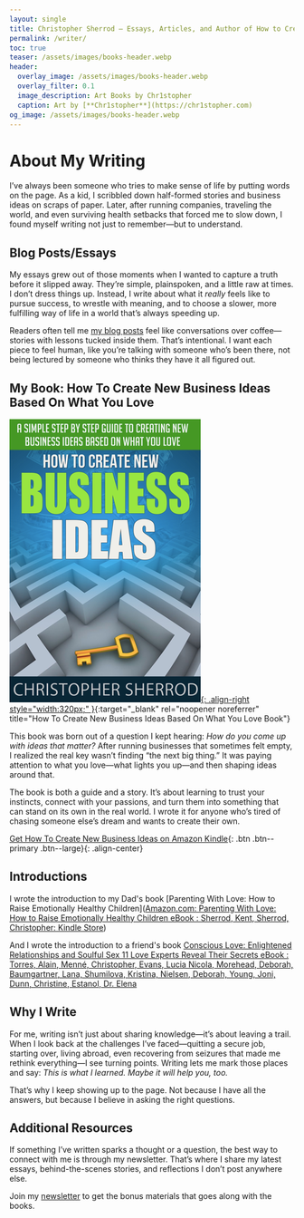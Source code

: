 ```yaml
---
layout: single
title: Christopher Sherrod – Essays, Articles, and Author of How to Create New Business Ideas Based on What You Love
permalink: /writer/
toc: true
teaser: /assets/images/books-header.webp
header:
  overlay_image: /assets/images/books-header.webp
  overlay_filter: 0.1
  image_description: Art Books by Chr1stopher
  caption: Art by [**Chr1stopher**](https://chr1stopher.com)
og_image: /assets/images/books-header.webp
---
```

# About My Writing

I’ve always been someone who tries to make sense of life by putting words on the page. As a kid, I scribbled down half-formed stories and business ideas on scraps of paper. Later, after running companies, traveling the world, and even surviving health setbacks that forced me to slow down, I found myself writing not just to remember—but to understand.
## Blog Posts/Essays

My essays grew out of those moments when I wanted to capture a truth before it slipped away. They’re simple, plainspoken, and a little raw at times. I don’t dress things up. Instead, I write about what it _really_ feels like to pursue success, to wrestle with meaning, and to choose a slower, more fulfilling way of life in a world that’s always speeding up.

Readers often tell me [my blog posts](https://christophersherrod.com/blog/) feel like conversations over coffee—stories with lessons tucked inside them. That’s intentional. I want each piece to feel human, like you’re talking with someone who’s been there, not being lectured by someone who thinks they have it all figured out.

## My Book: How To Create New Business Ideas Based On What You Love

[![How To Create New Business Ideas Based On What You Love Book](/assets/images/books/How-To-Create-New-Business-Ideas.webp){: .align-right style="width:320px;" }](https://amzn.to/3oZlRrW){:target="_blank" rel="noopener noreferrer" title="How To Create New Business Ideas Based On What You Love Book"}

This book was born out of a question I kept hearing: _How do you come up with ideas that matter?_ After running businesses that sometimes felt empty, I realized the real key wasn’t finding “the next big thing.” It was paying attention to what you love—what lights you up—and then shaping ideas around that.

The book is both a guide and a story. It’s about learning to trust your instincts, connect with your passions, and turn them into something that can stand on its own in the real world. I wrote it for anyone who’s tired of chasing someone else’s dream and wants to create their own.

[Get How To Create New Business Ideas on Amazon Kindle](https://amzn.to/3oZlRrW){: .btn .btn--primary .btn--large}{: .align-center}

## Introductions
I wrote the introduction to my Dad's book [Parenting With Love: How to Raise Emotionally Healthy Children]([Amazon.com: Parenting With Love: How to Raise Emotionally Healthy Children eBook : Sherrod, Kent, Sherrod, Christopher: Kindle Store](https://amzn.to/3KDbRnz))

And I wrote the introduction to a friend's book [Conscious Love: Enlightened Relationships and Soulful Sex 11 Love Experts Reveal Their Secrets eBook : Torres, Alain, Menné, Christopher, Evans, Lucia Nicola, Morehead, Deborah, Baumgartner, Lana, Shumilova, Kristina, Nielsen, Deborah, Young, Joni, Dunn, Christine, Estanol, Dr. Elena](https://amzn.to/3KR5Fsa)
## Why I Write

For me, writing isn’t just about sharing knowledge—it’s about leaving a trail. When I look back at the challenges I’ve faced—quitting a secure job, starting over, living abroad, even recovering from seizures that made me rethink everything—I see turning points. Writing lets me mark those places and say: _This is what I learned. Maybe it will help you, too._

That’s why I keep showing up to the page. Not because I have all the answers, but because I believe in asking the right questions.
## Additional Resources

If something I’ve written sparks a thought or a question, the best way to connect with me is through my newsletter. That’s where I share my latest essays, behind-the-scenes stories, and reflections I don’t post anywhere else.

Join my [newsletter](/newsletter/) to get the bonus materials that goes along with the books.

